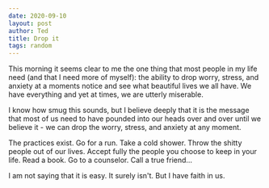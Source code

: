 ```yaml
---
date: 2020-09-10
layout: post
author: Ted
title: Drop it
tags: random
---
```

This morning it seems clear to me the one thing that most people in my life need (and that I need more of myself): the ability to drop worry, stress, and anxiety at a moments notice and see what beautiful lives we all have. We have everything and yet at times, we are utterly miserable.

I know how smug this sounds, but I believe deeply that it is the message that most of us need to have pounded into our heads over and over until we believe it - we can drop the worry, stress, and anxiety at any moment.

The practices exist. Go for a run. Take a cold shower. Throw the shitty people out of our lives. Accept fully the people you choose to keep in your life. Read a book. Go to a counselor. Call a true friend...

I am not saying that it is easy. It surely isn't. But I have faith in us.

